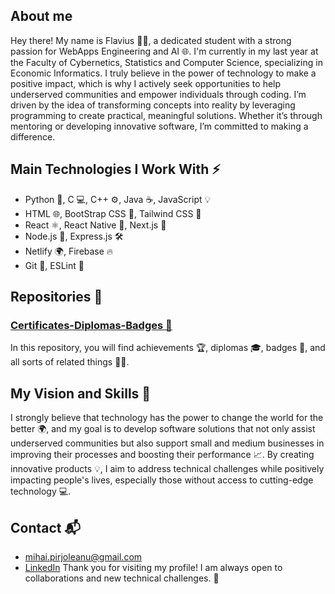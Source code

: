 
## About me 

Hey there! My name is Flavius 👨‍💻, a dedicated student with a strong passion for WebApps Engineering and AI 🌐. I'm currently in my last year at the Faculty of Cybernetics, Statistics and Computer Science, specializing in Economic Informatics. I truly believe in the power of technology to make a positive impact, which is why I actively seek opportunities to help underserved communities and empower individuals through coding. I’m driven by the idea of transforming concepts into reality by leveraging programming to create practical, meaningful solutions. Whether it’s through mentoring or developing innovative software, I’m committed to making a difference.

## Main Technologies I Work With ⚡

- Python 🐍, C 💻, C++ ⚙️, Java ☕, JavaScript 💡
- HTML 🌐, BootStrap CSS 🎨, Tailwind CSS 🌟
- React ⚛️, React Native 📱, Next.js 🚀
- Node.js 🧩, Express.js 🛠️
- Netlify 🌍, Firebase 🔥
- Git 🧳, ESLint 🧹

## Repositories 🚀

### [Certificates-Diplomas-Badges 🔧](https://github.com/FlaviusBanned/Certificates-Diplomas-Badges)

In this repository, you will find achievements 🏆, diplomas 🎓, badges 🥇, and all sorts of related things 📜✨.

## My Vision and Skills 🌱

I strongly believe that technology has the power to change the world for the better 🌍, and my goal is to develop software solutions that not only assist underserved communities but also support small and medium businesses in improving their processes and boosting their performance 📈. By creating innovative products 💡, I aim to address technical challenges while positively impacting people's lives, especially those without access to cutting-edge technology 💻.

## Contact 📬
- [mihai.pirjoleanu@gmail.com](mailto:mihai.pirjoleanu@gmail.com)
- [LinkedIn](https://www.linkedin.com/in/mihai-flavius-pirjoleanu-51410430a/)
Thank you for visiting my profile! I am always open to collaborations and new technical challenges. 🚀
